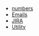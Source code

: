- [numbers](task-001-numbers/ReadMe.md)
- [Emails](task-050-emails/emails.py)
- [JIRA](task-051-jira/jira.py)
- [Utility](task-052-utility)